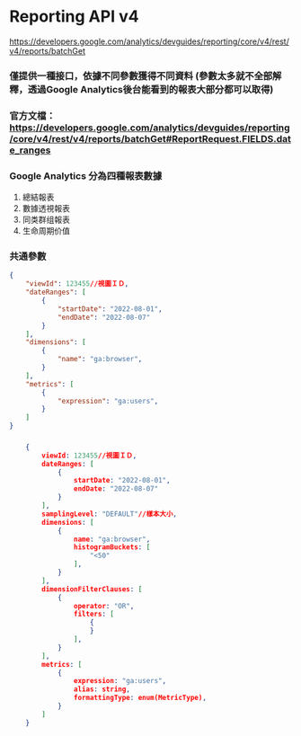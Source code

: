 # Reporting API v4

https://developers.google.com/analytics/devguides/reporting/core/v4/rest/v4/reports/batchGet

### 僅提供一種接口，依據不同參數獲得不同資料 (參數太多就不全部解釋，透過Google Analytics後台能看到的報表大部分都可以取得)
### 官方文檔：https://developers.google.com/analytics/devguides/reporting/core/v4/rest/v4/reports/batchGet#ReportRequest.FIELDS.date_ranges
### Google Analytics 分為四種報表數據
1. 總結報表
2. 數據透視報表
3. 同类群组報表
4. 生命周期价值

### 共通參數
```json
{
	"viewId": 123455//視圖ＩＤ,
	"dateRanges": [
		{
			"startDate": "2022-08-01",
			"endDate": "2022-08-07"
		}
	],
	"dimensions": [
		{
			"name": "ga:browser",
		}
	],
	"metrics": [
		{
			"expression": "ga:users",
		}
	]
}
```
###
```json
	{
		viewId: 123455//視圖ＩＤ,
		dateRanges: [
			{
				startDate: "2022-08-01",
				endDate: "2022-08-07"
			}
		],
		samplingLevel: "DEFAULT"//樣本大小,
		dimensions: [
			{
				name: "ga:browser",
				histogramBuckets: [
					"<50"
				],
			}
		],
		dimensionFilterClauses: [
			{
				operator: "OR",
				filters: [
					{
					}
				],
			}
		],
		metrics: [
			{
				expression: "ga:users",
				alias: string,
				formattingType: enum(MetricType),
			}
		]
	}
```

